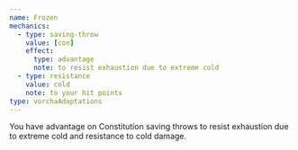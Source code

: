 ```yaml
---
name: Frozen
mechanics:
  - type: saving-throw
    value: [con]
    effect:
      type: advantage
      note: to resist exhaustion due to extreme cold
  - type: resistance
    value: cold
    note: to your hit points
type: vorchaAdaptations
---
```

You have advantage on Constitution saving throws to resist exhaustion due to extreme cold and resistance to cold damage.


